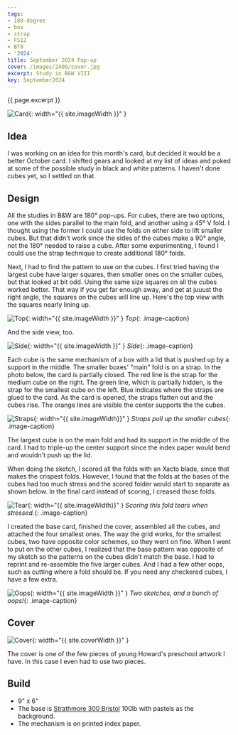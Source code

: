 ```yaml
---
tags:
- 180-degree
- box
- strap
- FS12
- BT8
- '2024'
title: September 2024 Pop-up
cover: /images/2409/cover.jpg
excerpt: Study in B&W VIII
key: September2024
---
```

{{ page.excerpt }}

![Card]({{site.baseurl}}/images/2409/popup.gif){: width="{{ site.imageWidth }}" }

## Idea

I was working on an idea for this month's card, but decided it would be a better October card. I shifted gears and looked at my list of ideas and poked at some of the possible study in black and white patterns. I haven't done cubes yet, so I settled on that.

## Design

All the studies in B&W are 180&deg; pop-ups. For cubes, there are two options, one with the sides parallel to the main fold, and another using a 45&deg; V fold. I thought using the former I could use the folds on either side to lift smaller cubes. But that didn't work since the sides of the cubes make a 90&deg; angle, not the 180&deg; needed to raise a cube. After some experimenting, I found I could use the strap technique to create additional 180&deg; folds.

Next, I had to find the pattern to use on the cubes. I first tried having the largest cube have larger squares, then smaller ones on the smaller cubes, but that looked at bit odd. Using the same size squares on all the cubes worked better. That way if you get far enough away, and get at juuust the right angle, the squares on the cubes will line up. Here's the top view with the squares nearly lining up.

![Top]({{site.baseurl}}/images/2409/top.jpg){: width="{{ site.imageWidth }}" }
*Top*{: .image-caption}

And the side view, too.

![Side]({{site.baseurl}}/images/2409/side.jpg){: width="{{ site.imageWidth }}" }
*Side*{: .image-caption}

Each cube is the same mechanism of a box with a lid that is pushed up by a support in the middle. The smaller boxes' "main" fold is on a strap. In the photo below, the card is partially closed. The red line is the strap for the medium cube on the right. The green line, which is partially hidden, is the strap for the smallest cube on the left. Blue indicates where the straps are glued to the card. As the card is opened, the straps flatten out and the cubes rise. The orange lines are visible the center supports the the cubes.

![Straps]({{site.baseurl}}/images/2409/straps.jpg){: width="{{ site.imageWidth}}" }
*Straps pull up the smaller cubes*{: .image-caption}

The largest cube is on the main fold and had its support in the middle of the card. I had to triple-up the center support since the index paper would bend and wouldn't push up the lid.

When doing the sketch, I scored all the folds with an Xacto blade, since that makes the crispest folds. However, I found that the folds at the bases of the cubes had too much stress and the scored folder would start to separate as shown below. In the final card instead of scoring, I creased those folds.

![Tear]({{site.baseurl}}/images/2409/tear.jpg){: width="{{ site.imageWidth}}" }
*Scoring this fold tears when stressed.*{: .image-caption}

I created the base card, finished the cover, assembled all the cubes, and attached the four smallest ones. The way the grid works, for the smallest cubes, two have opposite color schemes, so they went on fine. When I went to put on the other cubes, I realized that the base pattern was opposite of my sketch so the patterns on the cubes didn't match the base. I had to reprint and re-assemble the five larger cubes. And I had a few other oops, such as cutting where a fold should be. If you need any checkered cubes, I have a few extra.

![Oops]({{site.baseurl}}/images/2409/oops.jpg){: width="{{ site.imageWidth }}" }
*Two sketches, and a bunch of oops!*{: .image-caption}

## Cover

![Cover]({{site.baseurl}}{{page.cover}}){: width="{{ site.coverWidth }}" }

The cover is one of the few pieces of young Howard's preschool artwork I have. In this case I even had to use two pieces.

## Build

- 9" x 6"
- The base is [Strathmore 300 Bristol](/supplies.html#strathmore-300-bristol) 100lb with pastels as the background.
- The mechanism is on printed index paper.
